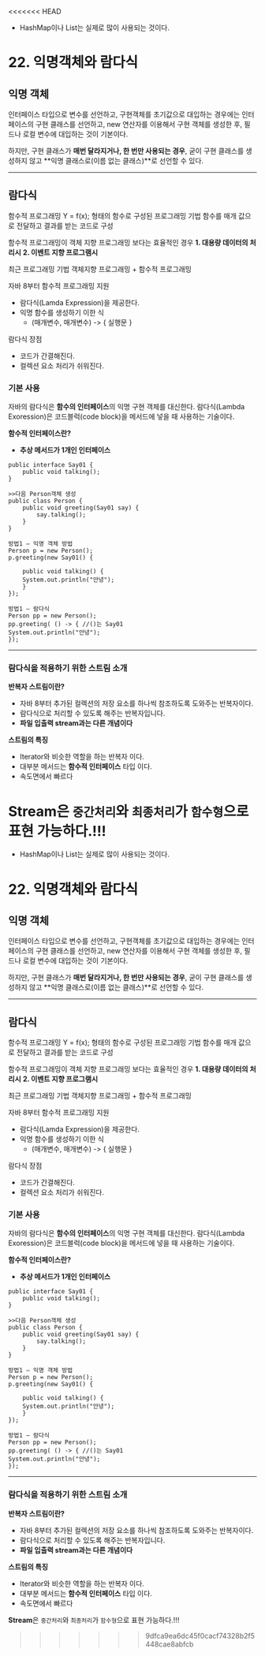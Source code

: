 <<<<<<< HEAD
- HashMap이나 List는 실제로 많이 사용되는 것이다.

# 22. 익명객체와 람다식

## 익명 객체

인터페이스 타입으로 변수를 선언하고, 구현객체를 초기값으로 대입하는 경우에는
인터페이스의 구현 클래스를 선언하고,
new 연산자를 이용해서 구현 객체를 생성한 후, 필드나 로컬 변수에 대입하는 것이 기본이다.

하지만,
구현 클래스가 **매번 달라지거나, 한 번만 사용되는 경우**, 굳이 구현 클래스를 생성하지 않고
**익명 클래스로(이름 없는 클래스)**로 선언할 수 있다.

---

## 람다식

함수적 프로그래밍
Y = f(x); 형태의 함수로 구성된 프로그래밍 기법
함수를 매개 값으로 전달하고 결과를 받는 코드로 구성

함수적 프로그래밍이 객체 지향 프로그래밍 보다는 효율적인 경우
**1. 대용량 데이터의 처리시**
**2. 이벤트 지향 프로그램시**

최근 프로그래밍 기법
객체지향 프로그래밍 + 함수적 프로그래밍

자바 8부터 함수적 프로그래밍 지원

- 람다식(Lamda Expression)을 제공한다.
- 익명 함수를 생성하기 이한 식
  - (매개변수, 매개변수) -> { 실행문 }

람다식 장점

- 코드가 간결해진다.
- 컬렉션 요소 처리가 쉬워진다.

### 기본 사용

자바의 람다식은 **함수의 인터페이스**의 익명 구현 객체를 대신한다.
람다식(Lambda Exoression)은 코드블럭(code block)을 메서드에 넣을 때 사용하는 기술이다.

**함수적 인터페이스란?**

- **추상 메서드가 1개인 인터페이스**

```
public interface Say01 {
    public void talking();
}

>>다음 Person객체 생성
public class Person {
    public void greeting(Say01 say) {
        say.talking();
    }
}
```

```
방법1 – 익명 객체 방법
Person p = new Person();
p.greeting(new Say01() {

    public void talking() {
    System.out.println("안녕");
    }
});

방법1 – 람다식
Person pp = new Person();
pp.greeting( () -> { //()는 Say01
System.out.println("안녕");
});
```

---

### 람다식을 적용하기 위한 스트림 소개

**반복자 스트림이란?**

- 자바 8부터 추가된 컬렉션의 저장 요소를 하나씩 참조하도록 도와주는 반복자이다.
- 람다식으로 처리할 수 있도록 해주는 반복자입니다.
- **파일 입출력 stream과는 다른 개념이다**

**스트림의 특징**

- Iterator와 비슷한 역할을 하는 반복자 이다.
- 대부분 메서드는 **함수적 인터페이스** 타입 이다.
- 속도면에서 빠르다

**Stream**은 `중간처리`와 `최종처리`가 `함수형`으로 표현 가능하다.!!!
=======
- HashMap이나 List는 실제로 많이 사용되는 것이다.

# 22. 익명객체와 람다식

## 익명 객체

인터페이스 타입으로 변수를 선언하고, 구현객체를 초기값으로 대입하는 경우에는
인터페이스의 구현 클래스를 선언하고,
new 연산자를 이용해서 구현 객체를 생성한 후, 필드나 로컬 변수에 대입하는 것이 기본이다.

하지만,
구현 클래스가 **매번 달라지거나, 한 번만 사용되는 경우**, 굳이 구현 클래스를 생성하지 않고
**익명 클래스로(이름 없는 클래스)**로 선언할 수 있다.

---

## 람다식

함수적 프로그래밍
Y = f(x); 형태의 함수로 구성된 프로그래밍 기법
함수를 매개 값으로 전달하고 결과를 받는 코드로 구성

함수적 프로그래밍이 객체 지향 프로그래밍 보다는 효율적인 경우
**1. 대용량 데이터의 처리시**
**2. 이벤트 지향 프로그램시**

최근 프로그래밍 기법
객체지향 프로그래밍 + 함수적 프로그래밍

자바 8부터 함수적 프로그래밍 지원

- 람다식(Lamda Expression)을 제공한다.
- 익명 함수를 생성하기 이한 식
  - (매개변수, 매개변수) -> { 실행문 }

람다식 장점

- 코드가 간결해진다.
- 컬렉션 요소 처리가 쉬워진다.

### 기본 사용

자바의 람다식은 **함수의 인터페이스**의 익명 구현 객체를 대신한다.
람다식(Lambda Exoression)은 코드블럭(code block)을 메서드에 넣을 때 사용하는 기술이다.

**함수적 인터페이스란?**

- **추상 메서드가 1개인 인터페이스**

```
public interface Say01 {
    public void talking();
}

>>다음 Person객체 생성
public class Person {
    public void greeting(Say01 say) {
        say.talking();
    }
}
```

```
방법1 – 익명 객체 방법
Person p = new Person();
p.greeting(new Say01() {

    public void talking() {
    System.out.println("안녕");
    }
});

방법1 – 람다식
Person pp = new Person();
pp.greeting( () -> { //()는 Say01
System.out.println("안녕");
});
```

---

### 람다식을 적용하기 위한 스트림 소개

**반복자 스트림이란?**

- 자바 8부터 추가된 컬렉션의 저장 요소를 하나씩 참조하도록 도와주는 반복자이다.
- 람다식으로 처리할 수 있도록 해주는 반복자입니다.
- **파일 입출력 stream과는 다른 개념이다**

**스트림의 특징**

- Iterator와 비슷한 역할을 하는 반복자 이다.
- 대부분 메서드는 **함수적 인터페이스** 타입 이다.
- 속도면에서 빠르다

**Stream**은 `중간처리`와 `최종처리`가 `함수형`으로 표현 가능하다.!!!
>>>>>>> 9dfca9ea6dc45f0cacf74328b2f5448cae8abfcb
